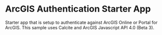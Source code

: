ArcGIS Authentication Starter App
==================================

Starter app that is setup to authenticate against ArcGIS Online or Portal for ArcGIS. This sample uses Calcite and ArcGIS Javascript API 4.0 (Beta 3).

